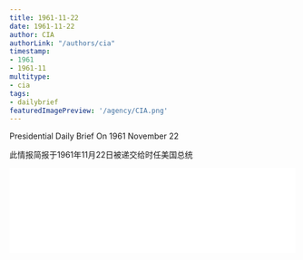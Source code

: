 ```yaml
---
title: 1961-11-22
date: 1961-11-22
author: CIA 
authorLink: "/authors/cia"
timestamp: 
- 1961
- 1961-11
multitype: 
- cia
tags: 
- dailybrief
featuredImagePreview: '/agency/CIA.png'
---
```



Presidential Daily Brief On 1961 November 22

此情报简报于1961年11月22日被递交给时任美国总统

<!--more-->





<div id="over" style="width:100%; overflow:hidden"> <iframe id="sFrame" name="sFrame" frameborder="no" border="0"  allowfullscreen marginwidth="0" scrolling="no" src = " /CIA/1961-11-22.html "  style = " position:absulute; width: 806px; top: 300;" > </iframe> </div>